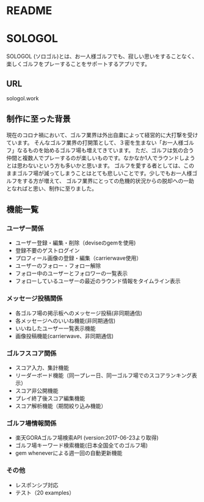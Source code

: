 # README

# SOLOGOL
SOLOGOL (ソロゴル)とは、お一人様ゴルフでも、寂しい思いをすることなく、楽しくゴルフをプレーすることをサポートするアプリです。

## URL
sologol.work

## 制作に至った背景
現在のコロナ禍において、ゴルフ業界は外出自粛によって経営的に大打撃を受けています。
そんなゴルフ業界の打開策として、３密を生まない「お一人様ゴルフ」なるものを始めるゴルフ場も増えてきています。
ただ、ゴルフは気の合う仲間と複数人でプレーするのが楽しいものです。なかなか1人でラウンドしようとは思わないという方も多いかと思います。
ゴルフを愛する者としては、このままゴルフ場が減ってしまうことはとても悲しいことです。少しでもお一人様ゴルフをする方が増えて、
ゴルフ業界にとっての危機的状況からの脱却への一助となればと思い、制作に至りました。

## 機能一覧

### ユーザー関係
* ユーザー登録・編集・削除（deviseのgemを使用)
* 登録不要のゲストログイン
* プロフィール画像の登録・編集（carrierwave使用）
* ユーザーのフォロー・フォロー解除
* フォロー中のユーザーとフォロワーの一覧表示
* フォローしているユーザーの最近のラウンド情報をタイムライン表示


### メッセージ投稿関係
* 各ゴルフ場の掲示板へのメッセージ投稿(非同期通信)
* 各メッセージへのいいね機能(非同期通信)
* いいねしたユーザー一覧表示機能
* 画像投稿機能(carrierwave、非同期通信)


### ゴルフスコア関係
* スコア入力、集計機能
* リーダーボード機能（同一プレー日、同一ゴルフ場でのスコアランキング表示）
* スコア非公開機能
* プレイ終了後スコア編集機能
* スコア解析機能（期間絞り込み機能）


### ゴルフ場情報関係
* 楽天GORAゴルフ場検索API (version:2017-06-23より取得)
* ゴルフ場キーワード検索機能(日本全国全てのゴルフ場)
* gem  wheneverによる週一回の自動更新機能


### その他
* レスポンシブ対応
* テスト（20 examples）
